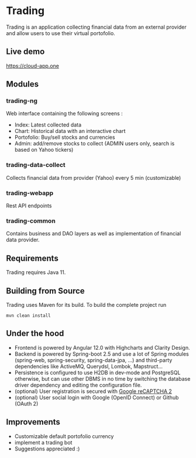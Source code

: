 # Trading

Trading is an application collecting financial data from an external provider and allow users to use their virtual portofolio.

## Live demo
<https://cloud-app.one>

## Modules
### trading-ng
Web interface containing the following screens : 
* Index: Latest collected data 
* Chart: Historical data with an interactive chart
* Portofolio: Buy/sell stocks and currencies
* Admin: add/remove stocks to collect (ADMIN users only, search is based on Yahoo tickers)

### trading-data-collect
Collects financial data from provider (Yahoo) every 5 min (customizable)

### trading-webapp
Rest API endpoints

### trading-common
Contains business and DAO layers as well as implementation of financial data provider.

## Requirements
Trading requires Java 11.

## Building from Source

Trading uses Maven for its build. To build the complete project run

    mvn clean install

## Under the hood
* Frontend is powered by Angular 12.0 with Highcharts and Clarity Design. 
* Backend is powered by Spring-boot 2.5 and use a lot of Spring modules (spring-web, spring-security, spring-data-jpa, ...) and third-party dependencies like ActiveMQ, Querydsl, Lombok, Mapstruct...
* Persistence is configured to use H2DB in dev-mode and PostgreSQL otherwise, but can use other DBMS in no time by switching the database driver dependency and editing the configuration file.
* (optional) User registration is secured with [Google reCAPTCHA 2](https://www.google.com/recaptcha/intro/index.html)
* (optional) User social login with Google (OpenID Connect) or Github (OAuth 2)

## Improvements
* Customizable default portofolio currency
* implement a trading bot
* Suggestions appreciated :)